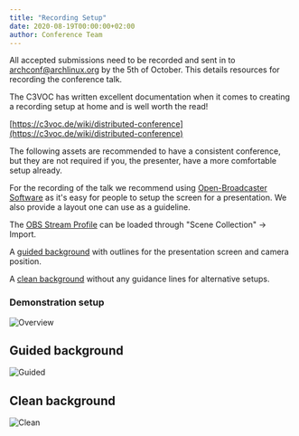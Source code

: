 ```yaml
---
title: "Recording Setup"
date: 2020-08-19T00:00:00+02:00
author: Conference Team
---
```


All accepted submissions need to be recorded and sent in to
[archconf@archlinux.org](mailto:archconf@archlinux.org) by the 5th of October.
This details resources for recording the conference talk.

The C3VOC has written excellent documentation when it comes to creating a
recording setup at home and is well worth the read!

[https://c3voc.de/wiki/distributed-conference](https://c3voc.de/wiki/distributed-conference)

The following assets are recommended to have a consistent conference, but they
are not required if you, the presenter, have a more comfortable setup already.

For the recording of the talk we recommend using [Open-Broadcaster
Software](https://obsproject.com/) as it's easy for people to setup the screen
for a presentation. We also provide a layout one can use as a guideline.


The [OBS Stream Profile](/presentation/ArchConfOBSScene.json) can be loaded
through "Scene Collection" -> Import. 

A [guided background](/presentation/ArchLiveBanner.png) with outlines for the
presentation screen and camera position.

A [clean background](/presentation/cleanbanner.png) without any guidance lines
for alternative setups.


### Demonstration setup
![Overview](/presentation/display.png)

## Guided background
![Guided](/presentation/ArchLiveBanner.png)

## Clean background
![Clean](/presentation/cleanbanner.png)


